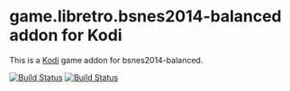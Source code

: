 # game.libretro.bsnes2014-balanced addon for Kodi

This is a [Kodi](http://kodi.tv) game addon for bsnes2014-balanced.

[![Build Status](https://travis-ci.org/kodi-game/game.libretro.bsnes2014-balanced.svg?branch=master)](https://travis-ci.org/kodi-game/game.libretro.bsnes2014-balanced)
[![Build Status](https://ci.appveyor.com/api/projects/status/github/kodi-game/game.libretro.bsnes2014-balanced?svg=true)](https://ci.appveyor.com/project/kodi-game/game-libretro-bsnes2014-balanced)
